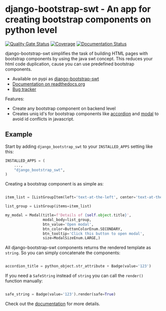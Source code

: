 # django-bootstrap-swt  - An app for creating bootstrap components on python level
[![Quality Gate Status](https://sonarcloud.io/api/project_badges/measure?project=jokiefer_django-bootstrap-swt&metric=alert_status)](https://sonarcloud.io/dashboard?id=jokiefer_django-bootstrap-swt)
[![Coverage](https://sonarcloud.io/api/project_badges/measure?project=jokiefer_django-bootstrap-swt&metric=coverage)](https://sonarcloud.io/dashboard?id=jokiefer_django-bootstrap-swt)
[![Documentation Status](https://readthedocs.org/projects/django-bootstrap-swt/badge/?version=latest)](https://django-bootstrap-swt.readthedocs.io/en/latest/?badge=latest)

django-bootstrap-swt simplifies the task of building HTML pages with bootstrap components by using the java swt concept. This reduces your html code duplication, cause you can use predefined bootstrap components.

- Available on pypi as [django-bootstrap-swt](https://pypi.python.org/pypi/django-bootstrap-swt)
- [Documentation on readthedocs.org](https://django-bootstrap-swt.readthedocs.io/en/latest/)
- [Bug tracker](http://github.com/jokiefer/django-bootstrap-swt/issues)


Features:

- Create any bootstrap component on backend level
- Creates uniq id's for bootstrap components like [accordion](https://getbootstrap.com/docs/4.0/components/collapse/#accordion-example) and [modal](https://getbootstrap.com/docs/4.0/components/modal/#live-demo) to avoid id conflicts in javascript.


## Example

Start by adding `django_bootstrap_swt` to your `INSTALLED_APPS` setting like this:

```python
INSTALLED_APPS = (
    ...,
    "django_bootstrap_swt",
)
```

Creating a bootstrap component is as simple as:

```python

item_list = [ListGroupItem(left='text-at-the-left', center='text-at-the-center', right='text-at-the-right')

list_group = ListGroup(items=item_list)

my_modal = Modal(title=f'Details of {self.object.title}',
                 modal_body=list_group,
                 btn_value='Open modal',
                 btn_color=ButtonColorEnum.SECONDARY,
                 btn_tooltip='Click this button to open modal',
                 size=ModalSizeEnum.LARGE,)
```
All django-bootstrap-swt components returns the rendered template as `string`. So you can simply concatenate the components:
```python

accordion_title = python_object.str_attribute + Badge(value='123')

```
If you need a `SafeString` instead of `string` you can call the `render()` function manually:
```python

safe_string = Badge(value='123').render(safe=True)

```


Check out the [documentation](https://django-bootstrap-swt.readthedocs.io/en/latest/) for more details.
